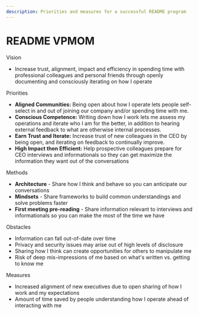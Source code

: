 ```yaml
---
description: Priorities and measures for a successful README program
---
```


# README VPMOM

Vision

* Increase trust, alignment, impact and efficiency in spending time with professional colleagues and personal friends through openly documenting and consciously iterating on how I operate 

Priorities

* **Aligned Communities:** Being open about how I operate lets people self-select in and out of joining our company and/or spending time with me.
* **Conscious Competence:** Writing down how I work lets me assess my operations and iterate who I am for the better, in addition to hearing external feedback to what are otherwise internal processes. 
* **Earn Trust and Iterate:** Increase trust of new colleagues in the CEO by being open, and iterating on feedback to continually improve.
* **High Impact then Efficient:** Help prospective colleagues prepare for CEO interviews and informationals so they can get maximize the information they want out of the conversations 

Methods 

* **Architecture** - Share how I think and behave so you can anticipate our conversations 
* **Mindsets** - Share frameworks to build common understandings and solve problems faster  
* **First meeting pre-reading** - Share information relevant to interviews and informationals so you can make the most of the time we have

Obstacles

* Information can fall out-of-date over time
* Privacy and security issues may arise out of high levels of disclosure 
* Sharing how I think can create opportunities for others to manipulate me
* Risk of deep mis-impressions of me based on what's written vs. getting to know me

Measures  

* Increased alignment of new executives due to open sharing of how I work and my expectations 
* Amount of time saved by people understanding how I operate ahead of interacting with me 

